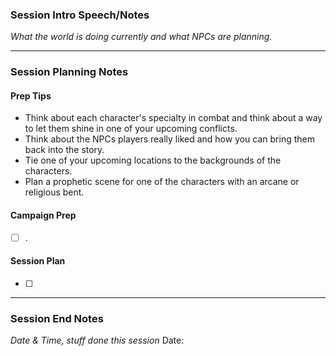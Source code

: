 ### Session Intro Speech/Notes 
*What the world is doing currently and what NPCs are planning.*

---
### Session Planning Notes
#### Prep Tips
- Think about each character's specialty in combat and think about a way to let them shine in one of your upcoming conflicts.
- Think about the NPCs players really liked and how you can bring them back into the story.
- Tie one of your upcoming locations to the backgrounds of the characters.
- Plan a prophetic scene for one of the characters with an arcane or religious bent.
#### Campaign Prep 
- [ ] .
#### Session Plan 
- [ ] 
---
### Session End Notes
*Date & Time, stuff done this session*
Date:  
